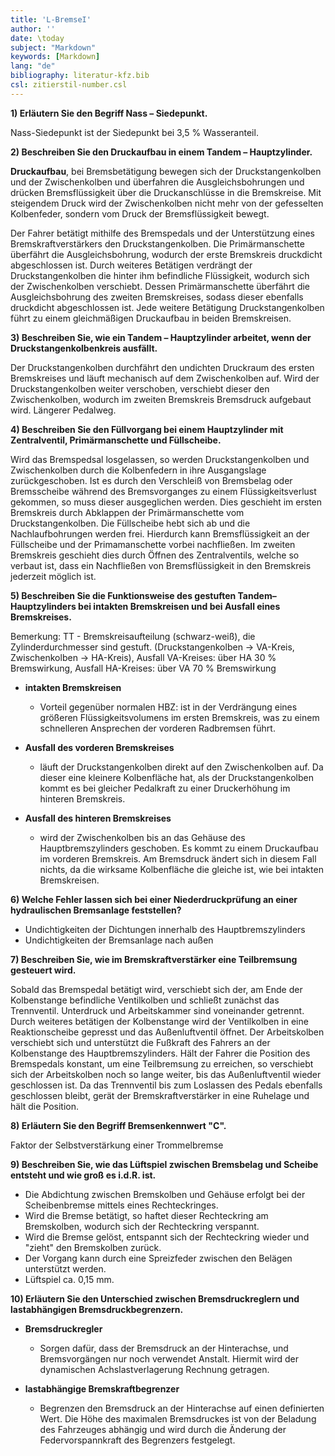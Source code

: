 ```yaml
---
title: 'L-BremseI'
author: ''
date: \today
subject: "Markdown"
keywords: [Markdown]
lang: "de"
bibliography: literatur-kfz.bib 
csl: zitierstil-number.csl
---
```

<!--ju 24-12-22  Bremse I-->

**1) Erläutern Sie den Begriff Nass – Siedepunkt.**

Nass-Siedepunkt ist der Siedepunkt bei 3,5 \% Wasseranteil.

**2) Beschreiben Sie den Druckaufbau in einem Tandem – Hauptzylinder.**

**Druckaufbau**, bei  Bremsbetätigung bewegen sich der Druckstangenkolben und der Zwischenkolben und überfahren die Ausgleichsbohrungen und drücken Bremsflüssigkeit über die Druckanschlüsse in die Bremskreise. Mit steigendem Druck wird der Zwischenkolben nicht mehr von der gefesselten Kolbenfeder, sondern vom Druck der Bremsflüssigkeit bewegt.


Der Fahrer betätigt mithilfe des Bremspedals und der Unterstützung eines Bremskraftverstärkers den Druckstangenkolben. Die Primärmanschette überfährt die Ausgleichsbohrung, wodurch der erste Bremskreis druckdicht abgeschlossen ist. Durch weiteres Betätigen verdrängt der Druckstangenkolben die hinter ihm befindliche Flüssigkeit, wodurch sich der Zwischenkolben verschiebt. Dessen Primärmanschette überfährt die Ausgleichsbohrung des zweiten Bremskreises, sodass dieser ebenfalls druckdicht abgeschlossen ist. Jede weitere Betätigung Druckstangenkolben führt zu einem gleichmäßigen Druckaufbau in beiden Bremskreisen.

**3) Beschreiben Sie, wie ein Tandem – Hauptzylinder arbeitet, wenn der Druckstangenkolbenkreis ausfällt.**

Der Druckstangenkolben durchfährt den undichten Druckraum des ersten Bremskreises und läuft mechanisch auf dem Zwischenkolben auf. Wird der Druckstangenkolben weiter verschoben, verschiebt dieser den Zwischenkolben, wodurch im zweiten Bremskreis Bremsdruck aufgebaut wird. Längerer Pedalweg.


**4) Beschreiben Sie den Füllvorgang bei einem Hauptzylinder mit Zentralventil, Primärmanschette und Füllscheibe.**


Wird das Bremspedsal losgelassen, so werden Druckstangenkolben und Zwischenkolben durch die Kolbenfedern in ihre Ausgangslage zurückgeschoben. Ist es durch den Verschleiß von Bremsbelag oder Bremsscheibe während des Bremsvorganges zu einem Flüssigkeitsverlust gekommen, so muss dieser ausgeglichen werden. Dies geschieht im ersten Bremskreis durch Abklappen der Primärmanschette vom Druckstangenkolben. Die Füllscheibe hebt sich ab und die Nachlaufbohrungen werden frei. 
Hierdurch kann Bremsflüssigkeit an der Füllscheibe und der Primamanschette vorbei nachfließen.
Im zweiten Bremskreis geschieht dies durch Öffnen des Zentralventils, welche so verbaut ist, dass ein Nachfließen von Bremsflüssigkeit in den Bremskreis jederzeit möglich ist.

**5) Beschreiben Sie die Funktionsweise des gestuften Tandem–Hauptzylinders bei intakten Bremskreisen und bei Ausfall eines Bremskreises.**

Bemerkung:  TT - Bremskreisaufteilung (schwarz-weiß), die Zylinderdurchmesser sind gestuft. (Druckstangenkolben $\to$ VA-Kreis, Zwischenkolben $\to$ HA-Kreis), Ausfall VA-Kreises: über HA 30 \% Bremswirkung, Ausfall HA-Kreises: über VA 70 \% Bremswirkung

- **intakten Bremskreisen** 
    - Vorteil gegenüber normalen HBZ: ist in der Verdrängung eines größeren Flüssigkeitsvolumens im ersten Bremskreis, was zu einem schnelleren Ansprechen der vorderen Radbremsen führt.

- **Ausfall des vorderen Bremskreises**
    - läuft der Druckstangenkolben direkt auf den Zwischenkolben auf. Da dieser eine kleinere Kolbenfläche hat, als der Druckstangenkolben kommt es bei gleicher Pedalkraft zu einer Druckerhöhung im hinteren Bremskreis.

- **Ausfall des hinteren Bremskreises**
    - wird der Zwischenkolben bis an das Gehäuse des Hauptbremszylinders geschoben. Es kommt zu einem Druckaufbau im vorderen Bremskreis. Am Bremsdruck ändert sich in diesem Fall nichts, da die wirksame Kolbenfläche die gleiche ist, wie bei intakten Bremskreisen.


**6) Welche Fehler lassen sich bei einer Niederdruckprüfung an einer hydraulischen Bremsanlage feststellen?**

- Undichtigkeiten der Dichtungen innerhalb des Hauptbremszylinders
- Undichtigkeiten der Bremsanlage nach außen

**7) Beschreiben Sie, wie im Bremskraftverstärker eine Teilbremsung gesteuert wird.**

Sobald das Bremspedal betätigt wird, verschiebt sich der, am Ende der Kolbenstange befindliche Ventilkolben und schließt zunächst das Trennventil. Unterdruck und Arbeitskammer sind voneinander getrennt. Durch weiteres betätigen der Kolbenstange wird der Ventilkolben in eine Reaktionscheibe gepresst und das Außenluftventil öffnet. Der Arbeitskolben verschiebt sich und unterstützt die Fußkraft des Fahrers an der Kolbenstange des Hauptbremszylinders. Hält der Fahrer die Position des Bremspedals konstant, um eine Teilbremsung zu erreichen, so verschiebt sich der Arbeitskolben noch so lange weiter, bis das Außenluftventil wieder geschlossen ist. Da das Trennventil bis zum Loslassen des Pedals ebenfalls geschlossen bleibt, gerät der Bremskraftverstärker in eine Ruhelage und hält die Position.


**8) Erläutern Sie den Begriff Bremsenkennwert "C".**

Faktor der Selbstverstärkung einer Trommelbremse


**9) Beschreiben Sie, wie das Lüftspiel zwischen Bremsbelag und Scheibe entsteht und wie groß es i.d.R. ist.**

- Die Abdichtung zwischen Bremskolben und Gehäuse erfolgt bei der Scheibenbremse mittels eines Rechteckringes. 
- Wird die Bremse betätigt, so haftet dieser Rechteckring am Bremskolben, wodurch sich der Rechteckring verspannt. 
- Wird die Bremse gelöst, entspannt sich der Rechteckring wieder und "zieht" den Bremskolben zurück. 
- Der Vorgang kann durch eine Spreizfeder zwischen den Belägen unterstützt werden.
- Lüftspiel ca. 0,15 mm.



**10) Erläutern Sie den Unterschied zwischen Bremsdruckreglern und lastabhängigen Bremsdruckbegrenzern.**

- **Bremsdruckregler** 
    - Sorgen dafür, dass der Bremsdruck an der Hinterachse, und Bremsvorgängen nur noch verwendet Anstalt. Hiermit wird der dynamischen Achslastverlagerung Rechnung getragen.

- **lastabhängige Bremskraftbegrenzer**
    - Begrenzen den Bremsdruck an der Hinterachse auf einen definierten Wert. Die Höhe des maximalen Bremsdruckes ist von der Beladung des Fahrzeuges abhängig und wird durch die Änderung der Federvorspannkraft des Begrenzers festgelegt.



